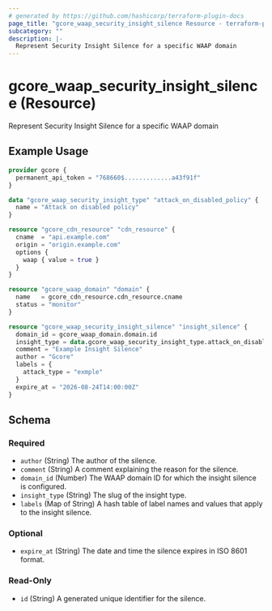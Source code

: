 ```yaml
---
# generated by https://github.com/hashicorp/terraform-plugin-docs
page_title: "gcore_waap_security_insight_silence Resource - terraform-provider-gcore"
subcategory: ""
description: |-
  Represent Security Insight Silence for a specific WAAP domain
---
```


# gcore_waap_security_insight_silence (Resource)

Represent Security Insight Silence for a specific WAAP domain

## Example Usage

```terraform
provider gcore {
  permanent_api_token = "768660$.............a43f91f"
}

data "gcore_waap_security_insight_type" "attack_on_disabled_policy" {
  name = "Attack on disabled policy"
}

resource "gcore_cdn_resource" "cdn_resource" {
  cname  = "api.example.com"
  origin = "origin.example.com"
  options {
    waap { value = true }
  }
}

resource "gcore_waap_domain" "domain" {
  name   = gcore_cdn_resource.cdn_resource.cname
  status = "monitor"
}

resource "gcore_waap_security_insight_silence" "insight_silence" {
  domain_id = gcore_waap_domain.domain.id
  insight_type = data.gcore_waap_security_insight_type.attack_on_disabled_policy.id
  comment = "Example Insight Silence"
  author = "Gcore"
  labels = {
    attack_type = "exmple"
  }
  expire_at = "2026-08-24T14:00:00Z"
}
```

<!-- schema generated by tfplugindocs -->
## Schema

### Required

- `author` (String) The author of the silence.
- `comment` (String) A comment explaining the reason for the silence.
- `domain_id` (Number) The WAAP domain ID for which the insight silence is configured.
- `insight_type` (String) The slug of the insight type.
- `labels` (Map of String) A hash table of label names and values that apply to the insight silence.

### Optional

- `expire_at` (String) The date and time the silence expires in ISO 8601 format.

### Read-Only

- `id` (String) A generated unique identifier for the silence.
